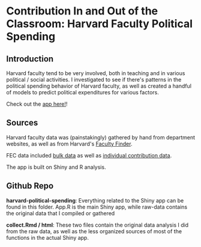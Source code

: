 # Contribution In and Out of the Classroom: Harvard Faculty Political Spending

## Introduction

Harvard faculty tend to be very involved, both in teaching and in various political / social activities. I investigated to see if there's patterns in the political spending behavior of Harvard faculty, as well as created a handful of models to predict political expenditures for various factors. 

Check out the [app here!](https://andyzwang.shinyapps.io/harvard-political-spending/)!

## Sources

Harvard faculty data was (painstakingly) gathered by hand from department websites, as well as from Harvard's [Faculty Finder](http://facultyfinder.harvard.edu/search).

FEC data included [bulk data](https://www.fec.gov/data/browse-data/?tab=bulk-data) as well as [individual contribution data](https://www.fec.gov/introduction-campaign-finance/how-to-research-public-records/individual-contributions/).

The app is built on Shiny and R analysis.

## Github Repo

**harvard-political-spending**: Everything related to the Shiny app can be found in this folder. App.R is the main Shiny app, while raw-data contains the original data that I compiled or gathered

**collect.Rmd / html**: These two files contain the original data analysis I did from the raw data, as well as the less organized sources of most of the functions in the actual Shiny app.